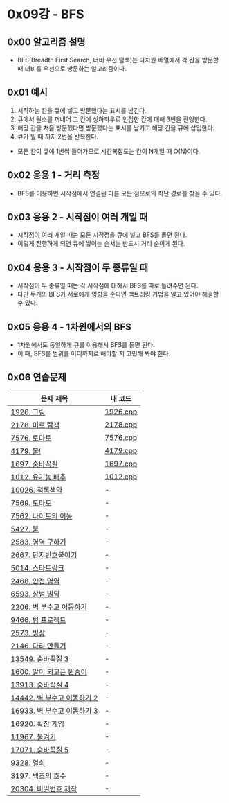 # 0x09강 - BFS

## 0x00 알고리즘 설명

- BFS(Breadth First Search, 너비 우선 탐색)는 다차원 배열에서 각 칸을 방문할 때 너비를 우선으로 방문하는 알고리즘이다.

## 0x01 예시

1. 시작하는 칸을 큐에 넣고 방문했다는 표시를 남긴다.
2. 큐에서 원소를 꺼내어 그 칸에 상하좌우로 인접한 칸에 대해 3번을 진행한다.
3. 해당 칸을 처음 방문했다면 방문했다는 표시를 남기고 해당 칸을 큐에 삽입한다.
4. 큐가 빌 때 까지 2번을 반복한다.

- 모든 칸이 큐에 1번씩 들어가므로 시간복잡도는 칸이 N개일 때 O(N)이다.

## 0x02 응용 1 - 거리 측정

- BFS를 이용하면 시작점에서 연결된 다른 모든 점으로의 최단 경로를 찾을 수 있다.

## 0x03 응용 2 - 시작점이 여러 개일 때

- 시작점이 여러 개일 때는 모든 시작점을 큐에 넣고 BFS를 돌면 된다.
- 이렇게 진행하게 되면 큐에 쌓이는 순서는 반드시 거리 순이게 된다.

## 0x04 응용 3 - 시작점이 두 종류일 때

- 시작점이 두 종류일 때는 각 시작점에 대해서 BFS를 따로 돌려주면 된다.
- 다만 두개의 BFS가 서로에게 영향을 준다면 백트래킹 기법을 알고 있어야 해결할 수 있다.

## 0x05 응용 4 - 1차원에서의 BFS

- 1차원에서도 동일하게 큐를 이용해서 BFS를 돌면 된다.
- 이 때, BFS를 범위를 어디까지로 해야할 지 고민해 봐야 한다.

## 0x06 연습문제

| 문제 제목                                                    | 내 코드                                                      |
| ------------------------------------------------------------ | ------------------------------------------------------------ |
| [1926. 그림](https://www.acmicpc.net/problem/1926)           | [1926.cpp](https://github.com/tommya98/Coding-test/blob/main/Baekjoon%20code/1926.cpp) |
| [2178. 미로 탐색](https://www.acmicpc.net/problem/2178)      | [2178.cpp](https://github.com/tommya98/Coding-test/blob/main/Baekjoon%20code/2178.cpp) |
| [7576. 토마토](https://www.acmicpc.net/problem/7576)         | [7576.cpp](https://github.com/tommya98/Coding-test/blob/main/Baekjoon%20code/7576.cpp) |
| [4179. 불!](https://www.acmicpc.net/problem/4179)            | [4179.cpp](https://github.com/tommya98/Coding-test/blob/main/Baekjoon%20code/4179.cpp) |
| [1697. 숨바꼭질](https://www.acmicpc.net/problem/1697)       | [1697.cpp](https://github.com/tommya98/Coding-test/blob/main/Baekjoon%20code/1697.cpp) |
| [1012. 유기농 배추](https://www.acmicpc.net/problem/1012)    | [1012.cpp](https://github.com/tommya98/Coding-test/blob/main/Baekjoon%20code/1012.cpp) |
| [10026. 적록색약](https://www.acmicpc.net/problem/10026)     | -                                                            |
| [7569. 토마토](https://www.acmicpc.net/problem/7569)         | -                                                            |
| [7562. 나이트의 이동](https://www.acmicpc.net/problem/7562)  | -                                                            |
| [5427. 불](https://www.acmicpc.net/problem/5427)             | -                                                            |
| [2583. 영역 구하기](https://www.acmicpc.net/problem/2583)    | -                                                            |
| [2667. 단지번호붙이기](https://www.acmicpc.net/problem/2667) | -                                                            |
| [5014. 스타트링크](https://www.acmicpc.net/problem/5014)     | -                                                            |
| [2468. 안전 영역](https://www.acmicpc.net/problem/2468)      | -                                                            |
| [6593. 상범 빌딩](https://www.acmicpc.net/problem/6593)      | -                                                            |
| [2206. 벽 부수고 이동하기](https://www.acmicpc.net/problem/2206) | -                                                            |
| [9466. 텀 프로젝트](https://www.acmicpc.net/problem/9466)    | -                                                            |
| [2573. 빙상](https://www.acmicpc.net/problem/2573)           | -                                                            |
| [2146. 다리 만들기](https://www.acmicpc.net/problem/2146)    | -                                                            |
| [13549. 숨바꼭질 3](https://www.acmicpc.net/problem/13549)   | -                                                            |
| [1600. 말이 되고픈 원숭이](https://www.acmicpc.net/problem/1600) | -                                                            |
| [13913. 숨바꼭질 4](https://www.acmicpc.net/problem/13913)   | -                                                            |
| [14442. 벽 부수고 이동하기 2](https://www.acmicpc.net/problem/14442) | -                                                            |
| [16933. 벽 부수고 이동하기 3](https://www.acmicpc.net/problem/16933) | -                                                            |
| [16920. 확장 게임](https://www.acmicpc.net/problem/16920)    | -                                                            |
| [11967. 불켜기](https://www.acmicpc.net/problem/11967)       | -                                                            |
| [17071. 숨바꼭질 5](https://www.acmicpc.net/problem/17071)   | -                                                            |
| [9328. 열쇠](https://www.acmicpc.net/problem/9328)           | -                                                            |
| [3197. 백조의 호수](https://www.acmicpc.net/problem/3197)    | -                                                            |
| [20304. 비밀번호 제작](https://www.acmicpc.net/problem/20304) | -                                                            |

